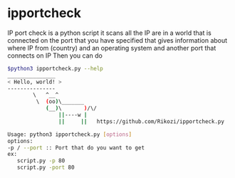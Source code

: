 # ipportcheck
IP port check is a python script it scans all the IP are in a world that is connected on the port that you have specified that gives information about where IP from (country) and an operating system and another port that connects on IP
Then you can do
```bash
$python3 ipportcheck.py --help
_______________
< Hello, world! >
---------------
        \   ^__^
         \  (oo)\_______
            (__)\       )/\/
                ||----w |
                ||     ||   https://github.com/Rikozi/ipportcheck.py

Usage: python3 ipportcheck.py [options]
options:
-p / --port :: Port that do you want to get
ex:
   script.py -p 80
   script.py -port 80
   ```
